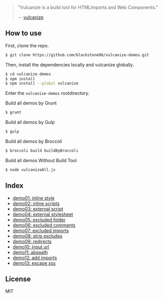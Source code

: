 > "Vulcanize is a build tool for HTMLImports and Web Components."
>
> -- [vulcanize](https://github.com/Polymer/vulcanize/)

## How to use

First, clone the repo.

```bash
$ git clone https://github.com/blackstone86/vulcanize-demos.git
```

Then, install the dependencies locally and vulcanize globally.

```bash
$ cd vulcanize-demos
$ npm install
$ npm install --global vulcanize
```

Enter the `vulcanize-demos` rootdirectory.

Build all demos by Grunt

```bash
$ grunt
```

Build all demos by Gulp

```bash
$ gulp
```

Build all demos by Broccoli

```bash
$ broccoli build buildByBroccoli
```

Build all demos Without Build Tool

```bash
$ node vulcanizeAll.js
```

## Index

- [demo01: inline style](https://github.com/blackstone86/vulcanize-demos/tree/master/demo01)
- [demo02: inline scripts](https://github.com/blackstone86/vulcanize-demos/tree/master/demo02)
- [demo03: external script](https://github.com/blackstone86/vulcanize-demos/tree/master/demo03)
- [demo04: external stylesheet](https://github.com/blackstone86/vulcanize-demos/tree/master/demo04)
- [demo05: excluded folder](https://github.com/blackstone86/vulcanize-demos/tree/master/demo05)
- [demo06: excluded comments](https://github.com/blackstone86/vulcanize-demos/tree/master/demo06)
- [demo07: excluded imports](https://github.com/blackstone86/vulcanize-demos/tree/master/demo07)
- [demo08: strip excludes](https://github.com/blackstone86/vulcanize-demos/tree/master/demo08)
- [demo09: redirects](https://github.com/blackstone86/vulcanize-demos/tree/master/demo09)
- [demo10: input url](https://github.com/blackstone86/vulcanize-demos/tree/master/demo10)
- [demo11: abspath](https://github.com/blackstone86/vulcanize-demos/tree/master/demo11)
- [demo12: add imports](https://github.com/blackstone86/vulcanize-demos/tree/master/demo12)
- [demo13: escape xss](https://github.com/blackstone86/vulcanize-demos/tree/master/demo13)

## License

MIT
